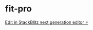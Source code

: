 # fit-pro

[Edit in StackBlitz next generation editor ⚡️](https://stackblitz.com/~/github.com/marcelo-fortuna/fit-pro)